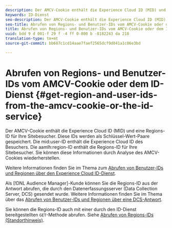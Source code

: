 ```yaml
---
description: Der AMCV-Cookie enthält die Experience Cloud ID (MID) und eine Regions-ID für Ihre Sitebesucher. Diese IDs werden als Schlüssel-Wert-Paare gespeichert. Die Mid-Benutzer-ID enthält die Experience Cloud ID des Besuchers. Die aamlh-Regions-ID enthält die Regions-ID für Ihre Site-Besucher. Sie können diese Informationen durch Analyse des AMCV-Cookies wiederherstellen.
keywords: ID-Dienst
seo-description: Der AMCV-Cookie enthält die Experience Cloud ID (MID) und eine Regions-ID für Ihre Sitebesucher. Diese IDs werden als Schlüssel-Wert-Paare gespeichert. Die Mid-Benutzer-ID enthält die Experience Cloud ID des Besuchers. Die aamlh-Regions-ID enthält die Regions-ID für Ihre Site-Besucher. Sie können diese Informationen durch Analyse des AMCV-Cookies wiederherstellen.
seo-title: Abrufen von Regions- und Benutzer-IDs vom AMCV-Cookie oder dem ID-Dienst
title: Abrufen von Regions- und Benutzer-IDs vom AMCV-Cookie oder dem ID-Dienst
uuid: bdd 9 d 001-f 29 f -4 ff 0-800 b -8182243 da 218
translation-type: tm+mt
source-git-commit: bb687c1cd14aae7faef2565dcf9d041a1c06e3bd

---
```



# Abrufen von Regions- und Benutzer-IDs vom AMCV-Cookie oder dem ID-Dienst {#get-region-and-user-ids-from-the-amcv-cookie-or-the-id-service}

Der AMCV-Cookie enthält die Experience Cloud ID (MID) und eine Regions-ID für Ihre Sitebesucher. Diese IDs werden als Schlüssel-Wert-Paare gespeichert. Die mid:user-ID enthält die Experience Cloud ID des Besuchers. Die aamlh:region-ID enthält die Regions-ID für Ihre Sitebesucher. Sie können diese Informationen durch Analyse des AMCV-Cookies wiederherstellen.

Weitere Informationen finden Sie im Thema zum [Abrufen von Benutzer-IDs und Regionen über den Experience Cloud ID-Dienst](https://marketing.adobe.com/resources/help/en_US/aam/dcs-mcid-ids.html).

Als [!DNL Audience Manager]-Kunde können Sie die Regions-ID aus der Antwort abrufen, die durch den Datenerfassungsserver (Data Collection Server, DCS) gesendet wurde. Weitere Informationen finden Sie im Thema über das [Abrufen von Benutzer-IDs und Regionen über eine DCS-Antwort](https://marketing.adobe.com/resources/help/en_US/aam/dcs-aam-ids.html).

Sie können die Regions-ID auch mit einer durch den ID-Dienst bereitgestellten `GET`-Methode abrufen. Siehe [Abrufen von Regions-IDs (Standorthinweis)](../mcvid-library/mcvid-get-set/mcvid-getlocationhint.md#reference-a761030ff06c4439946bb56febf42d4c).
